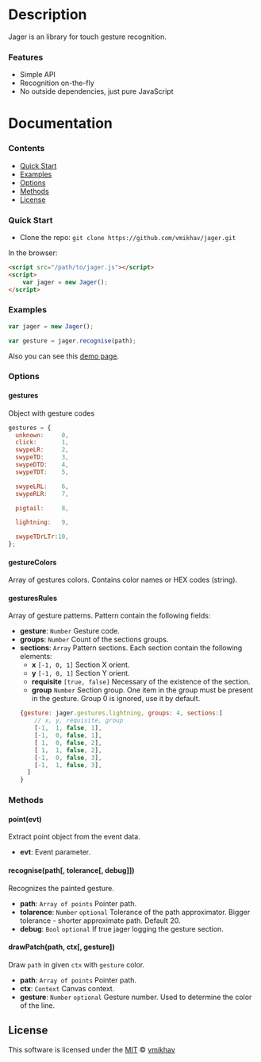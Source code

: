 # Description
Jager is an library for touch gesture recognition.

### Features
* Simple API
* Recognition on-the-fly
* No outside dependencies, just pure JavaScript

# Documentation

### Contents
* [Quick Start](#quick-start)
* [Examples](#examples)
* [Options](#options)
* [Methods](#methods)
* [License](#license)

### Quick Start

* Clone the repo: `git clone https://github.com/vmikhav/jager.git`

In the browser:

```html
<script src="/path/to/jager.js"></script>
<script>
    var jager = new Jager();
</script>
```

### Examples

```javascript
var jager = new Jager();

var gesture = jager.recognise(path);
```

Also you can see this [demo page](https://vmikhav.github.io/jager/examples/index.html).

### Options
#### gestures
Object with gesture codes
```javascript
gestures = {
  unknown:     0,
  click:       1,
  swypeLR:     2,
  swypeTD:     3,
  swypeDTD:    4,
  swypeTDT:    5,

  swypeLRL:    6,
  swypeRLR:    7,

  pigtail:     8,

  lightning:   9,

  swypeTDrLTr:10,
};
```

#### gestureColors
Array of gestures colors. Contains color names or HEX codes (string).

#### gesturesRules
Array of gesture patterns. Pattern contain the following fields:
* **gesture**: `Number` Gesture code.
* **groups**: `Number` Count of the sections groups.
* **sections**: `Array` Pattern sections. Each section contain the following elements:
	* **x** `[-1, 0, 1]` Section X orient.
	* **y** `[-1, 0, 1]` Section Y orient.
	* **requisite** `[true, false]` Necessary of the existence of the section.
	* **group** `Number` Section group. One item in the group must be present in the gesture. Group 0 is ignored, use it by default.
	```javascript
	{gesture: jager.gestures.lightning, groups: 4, sections:[
	    // x, y, requisite, group
	    [-1,  1, false, 1],
	    [-1,  0, false, 1],
	    [ 1,  0, false, 2],
	    [ 1,  1, false, 2],
	    [-1,  0, false, 3],
	    [-1,  1, false, 3],
	  ]
	}
	```

### Methods
#### point(evt)
Extract point object from the event data.
* **evt**: Event parameter.

#### recognise(path[, tolerance[, debug]])
Recognizes the painted gesture.
* **path**: `Array of points` Pointer path.
* **tolarence**: `Number` `optional` Tolerance of the path approximator. Bigger tolerance - shorter approximate path. Default 20.
* **debug**: `Bool` `optional` If true jager logging the gesture section.

#### drawPatch(path, ctx[, gesture])
Draw `path` in given `ctx` with `gesture` color.
* **path**: `Array of points` Pointer path.
* **ctx**: `Context` Canvas context.
* **gesture**: `Number` `optional` Gesture number. Used to determine the color of the line.

## License
This software is licensed under the [MIT](https://github.com/vmikhav/jager/blob/master/LICENSE) © [vmikhav](https://github.com/vmikhav)
